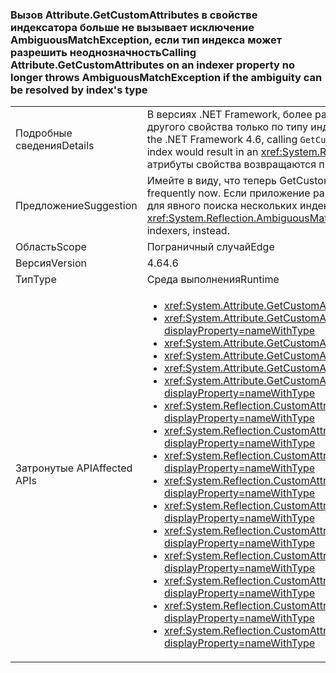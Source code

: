 ### <a name="calling-attributegetcustomattributes-on-an-indexer-property-no-longer-throws-ambiguousmatchexception-if-the-ambiguity-can-be-resolved-by-indexs-type"></a><span data-ttu-id="1219b-101">Вызов Attribute.GetCustomAttributes в свойстве индексатора больше не вызывает исключение AmbiguousMatchException, если тип индекса может разрешить неоднозначность</span><span class="sxs-lookup"><span data-stu-id="1219b-101">Calling Attribute.GetCustomAttributes on an indexer property no longer throws AmbiguousMatchException if the ambiguity can be resolved by index's type</span></span>

|   |   |
|---|---|
|<span data-ttu-id="1219b-102">Подробные сведения</span><span class="sxs-lookup"><span data-stu-id="1219b-102">Details</span></span>|<span data-ttu-id="1219b-103">В версиях .NET Framework, более ранних, чем 4.6, вызов <code>GetCustomAttribute(s)</code> в свойстве индексатора, которое отличалось от другого свойства только по типу индекса, приведет к <xref:System.Reflection.AmbiguousMatchException?displayProperty=name>.</span><span class="sxs-lookup"><span data-stu-id="1219b-103">Prior to the .NET Framework 4.6, calling <code>GetCustomAttribute(s)</code> on an indexer property which differed from another property only by the type of the index would result in an <xref:System.Reflection.AmbiguousMatchException?displayProperty=name>.</span></span> <span data-ttu-id="1219b-104">Начиная с .NET Framework 4.6, атрибуты свойства возвращаются правильно.</span><span class="sxs-lookup"><span data-stu-id="1219b-104">Beginning in the .NET Framework 4.6, the property's attributes will be correctly returned.</span></span>|
|<span data-ttu-id="1219b-105">Предложение</span><span class="sxs-lookup"><span data-stu-id="1219b-105">Suggestion</span></span>|<span data-ttu-id="1219b-106">Имейте в виду, что теперь GetCustomAttribute(s) будут использоваться чаще.</span><span class="sxs-lookup"><span data-stu-id="1219b-106">Be aware that GetCustomAttribute(s) will work more frequently now.</span></span> <span data-ttu-id="1219b-107">Если приложение ранее зависело от <xref:System.Reflection.AmbiguousMatchException?displayProperty=name>, теперь для явного поиска нескольких индексаторов следует использовать отражение.</span><span class="sxs-lookup"><span data-stu-id="1219b-107">If an app was previously relying on the <xref:System.Reflection.AmbiguousMatchException?displayProperty=name>, reflection should now be used to explicitly look for multiple indexers, instead.</span></span>|
|<span data-ttu-id="1219b-108">Область</span><span class="sxs-lookup"><span data-stu-id="1219b-108">Scope</span></span>|<span data-ttu-id="1219b-109">Пограничный случай</span><span class="sxs-lookup"><span data-stu-id="1219b-109">Edge</span></span>|
|<span data-ttu-id="1219b-110">Версия</span><span class="sxs-lookup"><span data-stu-id="1219b-110">Version</span></span>|<span data-ttu-id="1219b-111">4.6</span><span class="sxs-lookup"><span data-stu-id="1219b-111">4.6</span></span>|
|<span data-ttu-id="1219b-112">Тип</span><span class="sxs-lookup"><span data-stu-id="1219b-112">Type</span></span>|<span data-ttu-id="1219b-113">Среда выполнения</span><span class="sxs-lookup"><span data-stu-id="1219b-113">Runtime</span></span>|
|<span data-ttu-id="1219b-114">Затронутые API</span><span class="sxs-lookup"><span data-stu-id="1219b-114">Affected APIs</span></span>|<ul><li><xref:System.Attribute.GetCustomAttribute(System.Reflection.MemberInfo,System.Type)?displayProperty=nameWithType></li><li><xref:System.Attribute.GetCustomAttribute(System.Reflection.MemberInfo,System.Type,System.Boolean)?displayProperty=nameWithType></li><li><xref:System.Attribute.GetCustomAttributes(System.Reflection.MemberInfo)?displayProperty=nameWithType></li><li><xref:System.Attribute.GetCustomAttributes(System.Reflection.MemberInfo,System.Boolean)?displayProperty=nameWithType></li><li><xref:System.Attribute.GetCustomAttributes(System.Reflection.MemberInfo,System.Type)?displayProperty=nameWithType></li><li><xref:System.Attribute.GetCustomAttributes(System.Reflection.MemberInfo,System.Type,System.Boolean)?displayProperty=nameWithType></li><li><xref:System.Reflection.CustomAttributeExtensions.GetCustomAttribute(System.Reflection.MemberInfo,System.Type)?displayProperty=nameWithType></li><li><xref:System.Reflection.CustomAttributeExtensions.GetCustomAttribute(System.Reflection.MemberInfo,System.Type,System.Boolean)?displayProperty=nameWithType></li><li><xref:System.Reflection.CustomAttributeExtensions.GetCustomAttribute%60%601(System.Reflection.MemberInfo)?displayProperty=nameWithType></li><li><xref:System.Reflection.CustomAttributeExtensions.GetCustomAttribute%60%601(System.Reflection.MemberInfo,System.Boolean)?displayProperty=nameWithType></li><li><xref:System.Reflection.CustomAttributeExtensions.GetCustomAttributes(System.Reflection.MemberInfo)?displayProperty=nameWithType></li><li><xref:System.Reflection.CustomAttributeExtensions.GetCustomAttributes(System.Reflection.MemberInfo,System.Boolean)?displayProperty=nameWithType></li><li><xref:System.Reflection.CustomAttributeExtensions.GetCustomAttributes(System.Reflection.MemberInfo,System.Type)?displayProperty=nameWithType></li><li><xref:System.Reflection.CustomAttributeExtensions.GetCustomAttributes(System.Reflection.MemberInfo,System.Type,System.Boolean)?displayProperty=nameWithType></li><li><xref:System.Reflection.CustomAttributeExtensions.GetCustomAttributes%60%601(System.Reflection.MemberInfo)?displayProperty=nameWithType></li><li><xref:System.Reflection.CustomAttributeExtensions.GetCustomAttributes%60%601(System.Reflection.MemberInfo,System.Boolean)?displayProperty=nameWithType></li></ul>|

